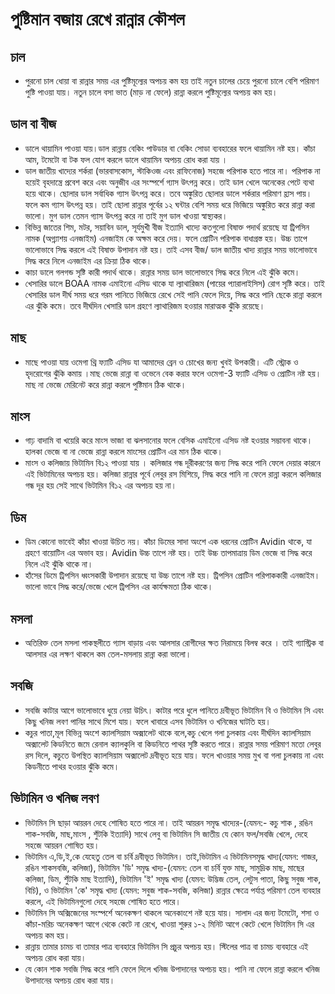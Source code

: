 ﻿---
date: 2020-05-23
tag: 
  - Healthy
  - Cooking
  - Tips
author: Ayesha Akter
location: Dhaka  
---

# পুষ্টিমান বজায় রেখে রান্নার কৌশল

## চাল

- পুরনো চাল ধোয়া বা রান্নার সময় এর পুষ্টিমূল্যের অপচয় কম হয় তাই নতুন চালের চেয়ে পুরনো চালে বেশি পরিমাণ পুষ্টি পাওয়া যায়। নতুন চালে বসা ভাত (মাড় না ফেলে) রান্না  করলে পুষ্টিমূল্যের অপচয় কম হয়।

## ডাল বা বীজ 

- ডালে থায়ামিন পাওয়া যায়।ডাল রান্নায় বেকিং পাউডার বা বেকিং সোডা ব্যবহারের ফলে থায়ামিন নষ্ট হয়। কাঁচা আম, টমেটো বা টক ফল যোগ করলে ডালে থায়ামিন অপচয় রোধ  করা যায় ।
- ডাল জাতীয় খাদ্যের শর্করা (ভারবাসকোস, স্টাকিওজ এবং রাফিনোজ) সহজে পরিপাক হতে পারে না। পরিপাক না হয়েই বৃহদান্ত্রে প্রবেশ করে এবং অনুজীব এর সংস্পর্শে গ্যাস উৎপন্ন করে। তাই ডাল খেলে অনেকের পেটে ব্যথা হয়ে থাকে। ছোলার ডাল সর্বাধিক গ্যাস উৎপন্ন করে। তবে অঙ্কুরিত  ছোলার ডালে শর্করার পরিমাণ হ্রাস পায়। ফলে কম গ্যাস উৎপন্ন হয়। তাই ছোলা রান্নার পূর্বের ১২ ঘন্টার বেশি সময় ধরে  ভিজিয়ে অঙ্কুরিত করে রান্না করা ভালো। মুগ ডাল তেমন গ্যাস উৎপন্ন করে না তাই মুগ ডাল খাওয়া স্বাস্থ্যকর।
-  বিভিন্ন জাতের শিম, মটর, সয়াবিন ডাল, সূর্যমুখী বীজ ইত্যাদি খাদ্যে কতগুলো বিষাক্ত পদার্থ রয়েছে যা ট্রিপসিন নামক (অগ্ন্যাশয় এনজাইম) এনজাইম কে অক্ষম করে দেয়। ফলে প্রোটিন পরিপাক বাধাগ্রস্ত হয়। উচ্চ তাপে ভালোভাবে সিদ্ধ করলে এই বিষাক্ত উপাদান নষ্ট হয়। তাই এসব বীজ/ ডাল জাতীয় খাদ্য রান্নার সময় ভালোভাবে সিদ্ধ করে নিলে এনজাইম এর ক্রিয়া ঠিক থাকে। 
- কাচা ডালে গলগন্ড সৃষ্টি কারী পদার্থ থাকে। রান্নার সময় ডাল ভালোভাবে সিদ্ধ করে নিলে এই ঝুঁকি কমে।
- খেসারির ডালে BOAA নামক এমাইনো এসিড থাকে যা ল্যাথারিজম (পায়ের প্যারালাইসিস) রোগ সৃষ্টি করে। তাই খেসারির ডাল দীর্ঘ সময় ধরে গরম পানিতে ভিজিয়ে রেখে সেই পানি ফেলে দিয়ে, সিদ্ধ করে পানি ছেকে রান্না করলে এর ঝুঁকি কমে। তবে দীর্ঘদিন খেসারি ডাল গ্রহণে ল্যাথারিজম হওয়ার মারাত্মক ঝুঁকি রয়েছে।

## মাছ

- মাছে পাওয়া যায় ওমেগা থ্রি ফ্যাটি এসিড যা আমাদের ব্রেন ও চোখের জন্য খুবই উপকারী। এটি স্ট্রোক ও হৃদরোগের ঝুঁকি কমায় ।মাছ ভেজে রান্না বা ওভেনে বেক করার ফলে ওমেগা-3 ফ্যাটি এসিড ও প্রোটিন নষ্ট হয়। মাছ না ভেজে মেরিনেট করে রান্না করলে পুষ্টিমান ঠিক থাকে।

## মাংস

- গাঢ় বাদামি বা খয়েরি করে মাংস ভাজা বা ঝলসানোর ফলে বেসিক এমাইনো এসিড নষ্ট হওয়ার সম্ভাবনা থাকে। হালকা ভেজে বা না ভেজে রান্না করলে মাংসের প্রোটিন এর মান ঠিক থাকে।   
- মাংস ও কলিজায় ভিটামিন বি১২ পাওয়া যায় । কলিজার গন্ধ দূরীকরণের জন্য  সিদ্ধ করে পানি ফেলে দেয়ার কারনে এই ভিটামিনের অপচয় হয়। কলিজা রান্নার পূর্বে লেবুর রস মিশিয়ে, সিদ্ধ করে পানি না ফেলে রান্না করলে কলিজার গন্ধ দূর হয় সেই সাথে ভিটামিন বি১২ এর অপচয় হয় না।

## ডিম

- ডিম কোনো ভাবেই কাঁচা খাওয়া উচিত নয়। কাঁচা ডিমের সাদা অংশে এক ধরনের প্রোটিন Avidin থাকে, যা গ্রহণে বায়োটিন এর অভাব হয়। Avidin উচ্চ তাপে নষ্ট হয়। তাই উচ্চ তাপমাত্রায় ডিম ভেজে বা সিদ্ধ করে নিলে এই ঝুঁকি থাকে না।
- হাঁসের ডিমে ট্রিপসিন ধ্বংসকারী উপাদান রয়েছে যা উচ্চ তাপে নষ্ট হয়। ট্রিপসিন প্রোটিন পরিপাককারী এনজাইম। ভালো ভাবে সিদ্ধ করে/ভেজে খেলে ট্রিপসিন এর কার্যক্ষমতা ঠিক থাকে। 

## মসলা

- অতিরিক্ত তেল মসলা পাকস্থলীতে গ্যাস বাড়ায় এবং আলসার রোগীদের ক্ষত নিরাময়ে বিলম্ব করে । তাই গ্যাস্ট্রিক বা আলসার এর লক্ষণ থাকলে কম তেল-মসলায় রান্না করা ভালো। 

## সবজি

- সবজি কাটার আগে ভালোভাবে ধুয়ে নেয়া উচিৎ। কাটার পরে ধুলে পানিতে দ্রবীভূত  ভিটামিন বি ও ভিটামিন সি এবং কিছু খনিজ লবণ পানির সাথে মিশে যায়। ফলে খাবারে এসব ভিটামিন ও খনিজের ঘাটতি হয়।
- কচুর পাতা,মূল বিভিন্ন অংশে ক্যালসিয়াম অক্সালেট থাকে বলে,কচু খেলে গলা চুলকায় এবং দীর্ঘদিন ক্যালসিয়াম অক্সালেট কিডনিতে জমে রেনাল ক্যালকুলি বা কিডনিতে পাথর সৃষ্টি করতে পারে। রান্নার সময় পরিমাণ মতো লেবুর রস দিলে, কচুতে উপস্থিত ক্যালসিয়াম অক্সালেট  দ্রবীভূত হয়ে যায়। ফলে খাওয়ার সময় মুখ বা গলা চুলকায় না এবং কিডনীতে পাথর হওয়ার ঝুঁকি কমে।

## ভিটামিন ও খনিজ লবণ

- ভিটামিন সি ছাড়া আয়রন দেহে শোষিত হতে পারে না। তাই আয়রন সমৃদ্ধ খাদ্যের-(যেমন:- কচু শাক , রঙিন শাক-সবজি,  মাছ,মাংস , শুঁটকি ইত্যাদি) সাথে লেবু বা ভিটামিন সি জাতীয় যে কোন ফল/সবজি খেলে, দেহে সহজে আয়রন শোষিত হয়।
- ভিটামিন এ,ডি,ই,কে  যেহেতু তেল বা চর্বি দ্রবীভূত ভিটামিন। তাই,ভিটামিন এ ভিটামিনসমৃদ্ধ খাদ্য(যেমন: গাজর, রঙিন শাকসবজি, কলিজা),
ভিটামিন 'ডি' সমৃদ্ধ খাদ্য-(যেমন: তেল বা চর্বি যুক্ত মাছ, সামুদ্রিক মাছ, মাছের কলিজা, ডিম, শুঁটকি মাছ ইত্যাদি), 
ভিটামিন 'ই' সমৃদ্ধ খাদ্য (যেমন: উদ্ভিজ তেল, লেটুস পাতা, কিছু সবুজ শাক, বিচি), ও ভিটামিন 'কে' সমৃদ্ধ খাদ্য (যেমন: সবুজ শাক-সবজি, কলিজা) রান্নার ক্ষেত্রে পর্যাপ্ত পরিমাণ তেল ব্যবহার করলে, এই  ভিটামিনগুলো  দেহে সহজে শোষিত হতে পারে। 
- ভিটামিন সি অক্সিজেনের সংস্পর্শে অনেকক্ষণ থাকলে অনেকাংশে নষ্ট হয়ে যায়। সালাদ এর জন্য  টমেটো, শসা ও  কাঁচা-মরিচ অনেকক্ষণ আগে থেকে কেটে না রেখে, খাওয়া শুরুর ১-২ মিনিট আগে কেটে খেলে ভিটামিন সি এর অপচয়  কম হয়।
- রান্নায় তামার চামচ বা তামার পাত্র ব্যবহারে ভিটামিন সি প্রচুর অপচয় হয়। স্টিলের পাত্র বা চামচ ব্যবহারে এই অপচয় রোধ করা যায়।
- যে কোন শাক সবজি  সিদ্ধ করে পানি ফেলে দিলে খনিজ উপাদানের অপচয় হয়। পানি না ফেলে রান্না করলে খনিজ উপাদানের অপচয় রোধ করা যায়।